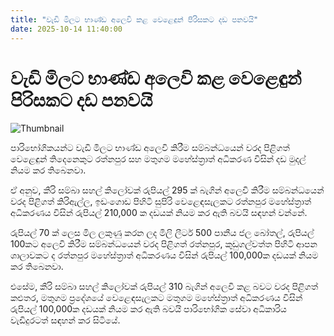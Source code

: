 ```yaml
---
title: "වැඩි මිලට භාණ්ඩ අලෙවි කළ වෙළෙඳුන් පිරිසකට දඩ පනවයි"
date: 2025-10-14 11:40:00
---
```


# වැඩි මිලට භාණ්ඩ අලෙවි කළ වෙළෙඳුන් පිරිසකට දඩ පනවයි

![Thumbnail](https://helakuru.sgp1.cdn.digitaloceanspaces.com/esana/images/lib/Consumer-Authority-archived.jpg)

පාරිභෝගිකයන්ට වැඩි මිලට භාණ්ඩ අලෙවි කිරීම සම්බන්ධයෙන් වරද පිළිගත් වෙළෙඳුන් තිදෙනෙකුට රත්නපුර සහ මතුගම මහේස්ත්‍රාත් අධිකරණ විසින් දඩ මුදල් නියම කර තිබෙනවා.

ඒ අනුව, කීරි සම්බා සහල් කිලෝවක් රුපියල් 295 ක් බැගින් අලෙවි කිරීම සම්බන්ධයෙන් වරද පිළිගත් කිරිඇල්ල, ඉඩංගොඩ පිහිටි සුපිරි වෙළෙඳසැලකට රත්නපුර මහේස්ත්‍රාත් අධිකරණය විසින් රුපියල් 210,000 ක දඩයක් නියම කර ඇති බවයි සඳහන් වන්නේ.

රුපියල් 70 ක් ලෙස මිල ලකුණු කරන ලද මිලි ලීටර් 500 පානීය ජල බෝතල්, රුපියල් 100කට අලෙවි කිරීම සම්බන්ධයෙන් වරද පිළිගත් රත්නපුර, කුඩුගල්වත්ත පිහිටි ආපන ශාලාවකට ද රත්නපුර මහේස්ත්‍රාත් අධිකරණය විසින් රුපියල් 100,000ක දඩයක් නියම කර තිබෙනවා.

එසේම, කීරි සම්බා සහල් කිලෝවක් රුපියල් 310 බැගින් අලෙවි කළ බවට වරද පිළිගත් කළුතර, මතුගම ප්‍රදේශයේ වෙළෙඳසැලකට මතුගම මහේස්ත්‍රාත් අධිකරණය විසින් රුපියල් 100,000ක දඩයක් නියම කර ඇති බවයි පාරිභෝගික සේවා අධිකාරිය වැඩිදුරටත් සඳහන් කර සිටියේ.

